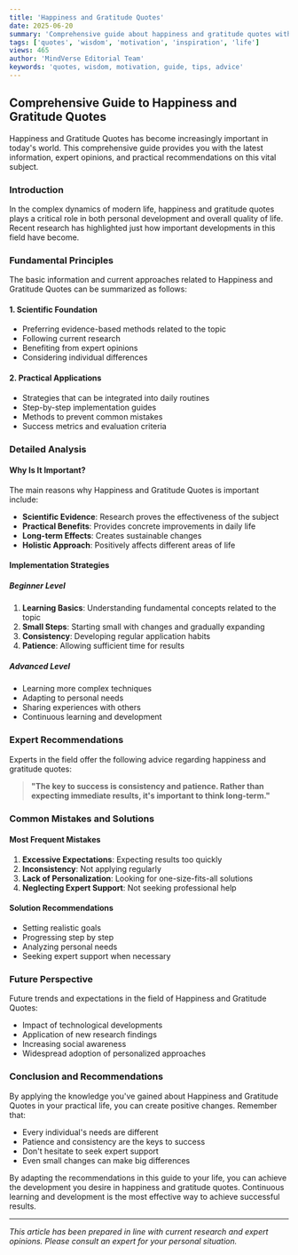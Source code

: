 ```yaml
---
title: 'Happiness and Gratitude Quotes'
date: 2025-06-20
summary: 'Comprehensive guide about happiness and gratitude quotes with expert insights and practical advice.'
tags: ['quotes', 'wisdom', 'motivation', 'inspiration', 'life']
views: 465
author: 'MindVerse Editorial Team'
keywords: 'quotes, wisdom, motivation, guide, tips, advice'
---
```


## Comprehensive Guide to Happiness and Gratitude Quotes

Happiness and Gratitude Quotes has become increasingly important in today's world. This comprehensive guide provides you with the latest information, expert opinions, and practical recommendations on this vital subject.

### Introduction

In the complex dynamics of modern life, happiness and gratitude quotes plays a critical role in both personal development and overall quality of life. Recent research has highlighted just how important developments in this field have become.

### Fundamental Principles

The basic information and current approaches related to Happiness and Gratitude Quotes can be summarized as follows:

#### 1. Scientific Foundation
- Preferring evidence-based methods related to the topic
- Following current research
- Benefiting from expert opinions
- Considering individual differences

#### 2. Practical Applications
- Strategies that can be integrated into daily routines
- Step-by-step implementation guides
- Methods to prevent common mistakes
- Success metrics and evaluation criteria

### Detailed Analysis

#### Why Is It Important?
The main reasons why Happiness and Gratitude Quotes is important include:

- **Scientific Evidence**: Research proves the effectiveness of the subject
- **Practical Benefits**: Provides concrete improvements in daily life
- **Long-term Effects**: Creates sustainable changes
- **Holistic Approach**: Positively affects different areas of life

#### Implementation Strategies

##### Beginner Level
1. **Learning Basics**: Understanding fundamental concepts related to the topic
2. **Small Steps**: Starting small with changes and gradually expanding
3. **Consistency**: Developing regular application habits
4. **Patience**: Allowing sufficient time for results

##### Advanced Level
- Learning more complex techniques
- Adapting to personal needs
- Sharing experiences with others
- Continuous learning and development

### Expert Recommendations

Experts in the field offer the following advice regarding happiness and gratitude quotes:

> **"The key to success is consistency and patience. Rather than expecting immediate results, it's important to think long-term."**

### Common Mistakes and Solutions

#### Most Frequent Mistakes
1. **Excessive Expectations**: Expecting results too quickly
2. **Inconsistency**: Not applying regularly
3. **Lack of Personalization**: Looking for one-size-fits-all solutions
4. **Neglecting Expert Support**: Not seeking professional help

#### Solution Recommendations
- Setting realistic goals
- Progressing step by step
- Analyzing personal needs
- Seeking expert support when necessary

### Future Perspective

Future trends and expectations in the field of Happiness and Gratitude Quotes:

- Impact of technological developments
- Application of new research findings
- Increasing social awareness
- Widespread adoption of personalized approaches

### Conclusion and Recommendations

By applying the knowledge you've gained about Happiness and Gratitude Quotes in your practical life, you can create positive changes. Remember that:

- Every individual's needs are different
- Patience and consistency are the keys to success
- Don't hesitate to seek expert support
- Even small changes can make big differences

By adapting the recommendations in this guide to your life, you can achieve the development you desire in happiness and gratitude quotes. Continuous learning and development is the most effective way to achieve successful results.

---

*This article has been prepared in line with current research and expert opinions. Please consult an expert for your personal situation.*
